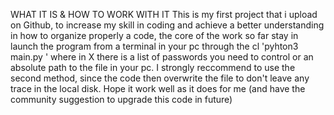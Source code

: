 WHAT IT IS  & HOW TO WORK WITH IT
This is my first project that i upload on Github, to increase my skill in coding and achieve a better understanding in how to organize properly a code, the core of the work so far stay in launch the program from a terminal in your pc through the cl 'pyhton3 main.py <X>' where in X there is a list of passwords you need to control or an absolute path to the file in your pc.
I strongly reccommend to use the second method, since the code then overwrite the file to don't leave any trace in the local disk.
Hope it work well as it does for me (and have the community suggestion to upgrade this code in future)
